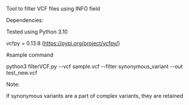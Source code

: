 Tool to filter VCF files using INFO field

Dependencies:

Tested using Python 3.10

vcfpy = 0.13.8 (https://pypi.org/project/vcfpy/)

#sample command

python3 filterVCF.py --vcf sample.vcf --filter synonymous_variant --out test_new.vcf

Note:

If synonymous variants are a part of complex variants,
they are retained
